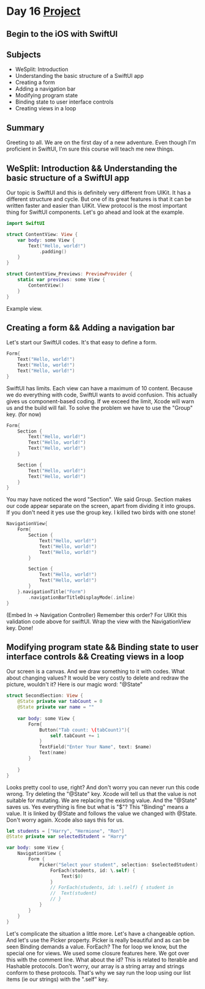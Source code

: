 # Day 16 <a href="https://github.com/devmehmetates/365-day-of-code/tree/main/SwiftUI/Projects/WeSplit/WeSplit"> Project </a>

## Begin to the iOS with SwiftUI

## Subjects

+ WeSplit: Introduction
+ Understanding the basic structure of a SwiftUI app
+ Creating a form
+ Adding a navigation bar
+ Modifying program state
+ Binding state to user interface controls
+ Creating views in a loop

## Summary
Greeting to all. We are on the first day of a new adventure. Even though I'm proficient in SwiftUI, I'm sure this course will teach me new things.

## WeSplit: Introduction && Understanding the basic structure of a SwiftUI app
Our topic is SwiftUI and this is definitely very different from UIKit. It has a different structure and cycle. But one of its great features is that it can be written faster and easier than UIKit. View protocol is the most important thing for SwiftUI components. Let's go ahead and look at the example.

```swift
import SwiftUI

struct ContentView: View {
    var body: some View {
        Text("Hello, world!")
            .padding()
    }
}

struct ContentView_Previews: PreviewProvider {
    static var previews: some View {
        ContentView()
    }
}
```
Example view.

## Creating a form && Adding a navigation bar
Let's start our SwiftUI codes. It's that easy to define a form.
```swift
Form{
    Text("Hello, world!")
    Text("Hello, world!")
    Text("Hello, world!")
}
```
SwiftUI has limits. Each view can have a maximum of 10 content. Because we do everything with code, SwiftUI wants to avoid confusion. This actually gives us component-based coding. If we exceed the limit, Xcode will warn us and the build will fail. To solve the problem we have to use the "Group" key. (for now)

```swift
Form{
    Section {
        Text("Hello, world!")
        Text("Hello, world!")
        Text("Hello, world!")
    }

    Section {
        Text("Hello, world!")
        Text("Hello, world!")
    }
}
```
You may have noticed the word "Section". We said Group. Section makes our code appear separate on the screen, apart from dividing it into groups. If you don't need it yes use the group key. I killed two birds with one stone!

```swift
NavigationView{
    Form{
        Section {
            Text("Hello, world!")
            Text("Hello, world!")
            Text("Hello, world!")
        }

        Section {
            Text("Hello, world!")
            Text("Hello, world!")
        }
    }.navigationTitle("Form")
        .navigationBarTitleDisplayMode(.inline)
}
```
(Embed In -> Navigation Controller) Remember this order? For UIKit this validation code above for swiftUI. Wrap the view with the NavigationView key. Done!

## Modifying program state && Binding state to user interface controls && Creating views in a loop
Our screen is a canvas. And we draw something to it with codes. What about changing values? It would be very costly to delete and redraw the picture, wouldn't it? Here is our magic word: "@State"

```swift
struct SecondSection: View {
    @State private var tabCount = 0
    @State private var name = ""
    
    var body: some View {
        Form{
            Button("Tab count: \(tabCount)"){
                self.tabCount += 1
            }
            TextField("Enter Your Name", text: $name)
            Text(name)
        }
        
    }
}
```
Looks pretty cool to use, right? And don't worry you can never run this code wrong. Try deleting the "@State" key. Xcode will tell us that the value is not suitable for mutating. We are replacing the existing value. And the "@State" saves us. Yes everything is fine but what is "$"? This "Binding" means a value. It is linked by @State and follows the value we changed with @State. Don't worry again. Xcode also says this for us.

```swift
let students = ["Harry", "Hermione", "Ron"]
@State private var selectedStudent = "Harry"

var body: some View {
    NavigationView {
        Form {
            Picker("Select your student", selection: $selectedStudent) {
                ForEach(students, id: \.self) {
                    Text($0)
                }
                // ForEach(students, id: \.self) { student in
                //  Text(student)
                // }
            }
        }
    }
}
```
Let's complicate the situation a little more. Let's have a changeable option. And let's use the Picker property. Picker is really beautiful and as can be seen Binding demands a value. ForEach? The for loop we know, but the special one for views. We used some closure features here. We got over this with the comment line. What about the id? This is related to Iterable and Hashable protocols. Don't worry, our array is a string array and strings conform to these protocols. That's why we say run the loop using our list items (ie our strings) with the "\.self" key.




